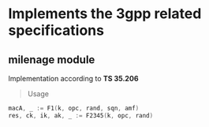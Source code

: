 # Implements the 3gpp related specifications
## milenage module
Implementation according to **TS 35.206**

> Usage
```go
macA, _ := F1(k, opc, rand, sqn, amf)
res, ck, ik, ak, _ := F2345(k, opc, rand)
```